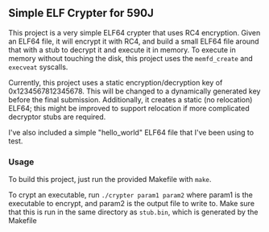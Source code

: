 ## Simple ELF Crypter for 590J

This project is a very simple ELF64 crypter that uses RC4 encryption. Given an ELF64 file, it will encrypt it with RC4, and build a small ELF64 file around that with a stub to decrypt it and execute it in memory. To execute in memory without touching the disk, this project uses the `memfd_create` and `execveat` syscalls.

Currently, this project uses a static encryption/decryption key of 0x1234567812345678. This will be changed to a dynamically generated key before the final submission. Additionally, it creates a static (no relocation) ELF64; this might be improved to support relocation if more complicated decryptor stubs are required. 

I've also included a simple "hello_world" ELF64 file that I've been using to test.

### Usage
To build this project, just run the provided Makefile with `make`.

To crypt an executable, run `./crypter param1 param2` where param1 is the executable to encrypt, and param2 is the output file to write to. Make sure that this is run in the same directory as `stub.bin`, which is generated by the Makefile